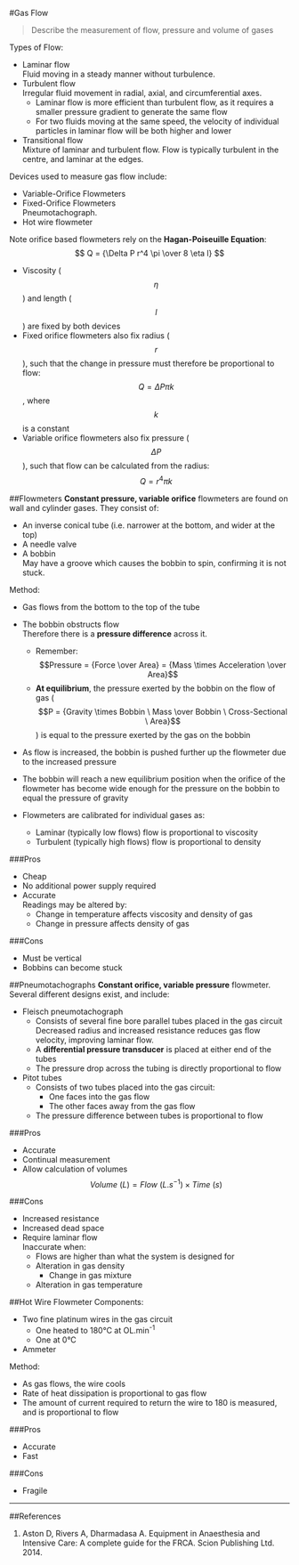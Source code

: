 #Gas Flow
> Describe the measurement of flow, pressure and volume of gases

Types of Flow:
* Laminar flow  
Fluid moving in a steady manner without turbulence.
* Turbulent flow  
Irregular fluid movement in radial, axial, and circumferential axes.
    * Laminar flow is more efficient than turbulent flow, as it requires a smaller pressure gradient to generate the same flow
    * For two fluids moving at the same speed, the velocity of individual particles in laminar flow will be both higher and lower 
* Transitional flow  
Mixture of laminar and turbulent flow. Flow is typically turbulent in the centre, and laminar at the edges.


Devices used to measure gas flow include:
* Variable-Orifice Flowmeters
* Fixed-Orifice Flowmeters  
Pneumotachograph.
* Hot wire flowmeter


Note orifice based flowmeters rely on the **Hagan-Poiseuille Equation**:  
$$ Q = {\Delta P r^4 \pi \over 8 \eta l} $$
* Viscosity ($$\eta$$) and length ($$l$$) are fixed by both devices
* Fixed orifice flowmeters also fix radius ($$r$$), such that the change in pressure must therefore be proportional to flow:  
$$Q= {\Delta P \pi k}$$, where $$k$$ is a constant
* Variable orifice flowmeters also fix pressure ($$\Delta P$$), such that flow can be calculated from the radius:  
$$Q= r^4 \pi k$$



##Flowmeters
**Constant pressure, variable orifice** flowmeters are found on wall and cylinder gases. They consist of:
* An inverse conical tube (i.e. narrower at the bottom, and wider at the top)
* A needle valve
* A bobbin  
May have a groove which causes the bobbin to spin, confirming it is not stuck.

Method:
* Gas flows from the bottom to the top of the tube
* The bobbin obstructs flow  
Therefore there is a **pressure difference** across it.
    * Remember: $$Pressure = {Force \over Area} = {Mass \times Acceleration \over Area}$$
    * **At equilibrium**, the pressure exerted by the bobbin on the flow of gas ($$P = {Gravity \times Bobbin \ Mass \over Bobbin \ Cross-Sectional \ Area}$$) is equal to the pressure exerted by the gas on the bobbin
* As flow is increased, the bobbin is pushed further up the flowmeter due to the increased pressure
* The bobbin will reach a new equilibrium position when the orifice of the flowmeter has become wide enough for the pressure on the bobbin to equal the pressure of gravity

* Flowmeters are calibrated for individual gases as:
    * Laminar (typically low flows) flow is proportional to viscosity
    * Turbulent (typically high flows) flow is proportional to density


###Pros
* Cheap
* No additional power supply required
* Accurate  
Readings may be altered by:
    * Change in temperature affects viscosity and density of gas
    * Change in pressure affects density of gas

###Cons
* Must be vertical
* Bobbins can become stuck

##Pneumotachographs
**Constant orifice, variable pressure** flowmeter. Several different designs exist, and include:
* Fleisch pneumotachograph  
    * Consists of several fine bore parallel tubes placed in the gas circuit  
    Decreased radius and increased resistance reduces gas flow velocity, improving laminar flow.
    * A **differential pressure transducer** is placed at either end of the tubes
    * The pressure drop across the tubing is directly proportional to flow
* Pitot tubes  
    * Consists of two tubes placed into the gas circuit:
        * One faces into the gas flow  
        * The other faces away from the gas flow
    * The pressure difference between tubes is proportional to flow

###Pros
* Accurate
* Continual measurement
* Allow calculation of volumes  
$$Volume \ (L) = Flow \ (L.s^{-1}) \times Time \ (s)$$

###Cons
* Increased resistance
* Increased dead space
* Require laminar flow  
Inaccurate when:
    * Flows are higher than what the system is designed for
    * Alteration in gas density
        * Change in gas mixture
    * Alteration in gas temperature

##Hot Wire Flowmeter
Components:
* Two fine platinum wires in the gas circuit  
    * One heated to 180°C at OL.min<sup>-1</sup>
    * One at 0°C
* Ammeter

Method:
* As gas flows, the wire cools
* Rate of heat dissipation is proportional to gas flow
* The amount of current required to return the wire to 180 is measured, and is proportional to flow

###Pros
* Accurate
* Fast

###Cons
* Fragile


---

##References
1. Aston D, Rivers A, Dharmadasa A. Equipment in Anaesthesia and Intensive Care: A complete guide for the FRCA. Scion Publishing Ltd. 2014.
